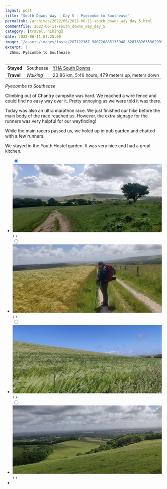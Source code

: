 ```yaml
---
layout: post
title: "South Downs Way - Day 5 - Pyecombe to Southease"
permalink: /archives/2022/06/2022-06-11-south_downs_way_day_5.html
commentfile: 2022-06-11-south_downs_way_day_5
category: [travel, hiking]
date: 2022-06-11 07:25:00
image: "/assets/images/insta/287122367_500720885135948_6287632635362999182_n_17909370350581294.webp"
excerpt: |
  26km. Pyecombe to Southease
---
```


|            |           |                                                              |
| ---------- | --------- | ------------------------------------------------------------ |
| **Stayed** | Southease | [YHA South Downs](https://maps.app.goo.gl/Lq8dJuk6xfC3Hey68) |
| **Travel** | _Walking_ | 23.86 km, 5:46 hours, 479 meters up, meters down             |

_Pyecombe to Southease_

Climbing out of Chantry campsite was hard. We reached a wire fence and could find no easy way over it. Pretty annoying as we were told it was there.

Today was also an ultra marathon race. We just finished our hike before the main body of the race reached us. However, the extra signage for the runners was very helpful for our wayfinding!

While the main racers passed us, we holed up in pub garden and chatted with a few runners.

We stayed in the Youth Hostel garden. It was very nice and had a great kitchen.

<ul class="slides">
    <input type="radio" name="radio-btn" id="img-1" checked="checked" />
    <li class="slide-container">
        <div class="slide">
          <a href="/assets/images/insta/IMG_20220611_091104.jpg"><img src="/assets/images/insta/IMG_20220611_091104.jpg" /></a>
        </div>
        <div class="nav">
             <label for="img-4" class="prev">&#x2039;</label>
             <label for="img-2" class="next">&#x203a;</label>
         </div>
    </li>    <input type="radio" name="radio-btn" id="img-2"  />
    <li class="slide-container">
        <div class="slide">
          <a href="/assets/images/insta/IMG_20220611_115044.jpg"><img src="/assets/images/insta/IMG_20220611_115044.jpg" /></a>
        </div>
        <div class="nav">
             <label for="img-1" class="prev">&#x2039;</label>
             <label for="img-3" class="next">&#x203a;</label>
         </div>
    </li>    <input type="radio" name="radio-btn" id="img-3"  />
    <li class="slide-container">
        <div class="slide">
          <a href="/assets/images/insta/IMG_20220611_150144.jpg"><img src="/assets/images/insta/IMG_20220611_150144.jpg" /></a>
        </div>
        <div class="nav">
             <label for="img-2" class="prev">&#x2039;</label>
             <label for="img-4" class="next">&#x203a;</label>
         </div>
    </li>
    <input type="radio" name="radio-btn" id="img-4" />
    <li class="slide-container">
        <div class="slide">
          <a href="/assets/images/insta/IMG_20220611_090952.jpg"><img src="/assets/images/insta/IMG_20220611_090952.jpg" /></a>
        </div>
        <div class="nav">
             <label for="img-3" class="prev">&#x2039;</label>
             <label for="img-1" class="next">&#x203a;</label>
         </div>
    </li>
  <li class="nav-dots">
      <label for="img-1" class="nav-dot" id="img-dot-1"></label>      <label for="img-2" class="nav-dot" id="img-dot-2"></label>      <label for="img-3" class="nav-dot" id="img-dot-3"></label>
      <label for="img-4" class="nav-dot" id="img-dot-4"></label>
  </li>
</ul>
